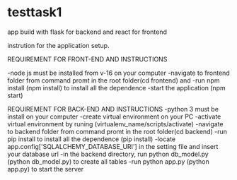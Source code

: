 # testtask1
app build with flask for backend and react for frontend

instrution for the application setup.
 
REQUIREMENT FOR FRONT-END AND INSTRUCTIONS

-node js must be installed from v-16 on your computer
-navigate to frontend folder from command promt in the root folder(cd frontend) and 
-run npm install (npm install) to install all the dependence
-start the application (npm start)


REQUIREMENT FOR BACK-END AND INSTRUCTIONS
-python 3 must be install on your computer
-create virtual environment on your PC
-activate virtual environment by runing (virtualenv_name/scripts/activate)
-navigate to backend folder from command promt in the root folder(cd backend)
-run pip install to install all the dependence (pip install)
-locate app.config['SQLALCHEMY_DATABASE_URI'] in the setting file and insert your database url
-in the backend directory, run python db_model.py (python db_model.py) to create all tables
-run python app.py (python app.py) to start the server


